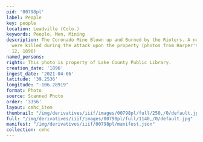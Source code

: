 ```yaml
---
pid: '00798pl'
label: People
key: people
location: Leadville (Colo.)
keywords: People, Men, Mining
description: The Coronado Mine Blown up and Burned by the Rioters. A number of rioters
  were killed during the attack upon the property (photos from Harper's Weekly December
  12, 1896)
named_persons: 
rights: This photo is property of Lake County Public Library.
creation_date: '1896'
ingest_date: '2021-04-06'
latitude: '39.2536'
longitude: "-106.28919"
format: Photo
source: Scanned Photo
order: '3356'
layout: cmhc_item
thumbnail: "/img/derivatives/iiif/images/00798pl/full/250,/0/default.jpg"
full: "/img/derivatives/iiif/images/00798pl/full/1140,/0/default.jpg"
manifest: "/img/derivatives/iiif/00798pl/manifest.json"
collection: cmhc
---
```

